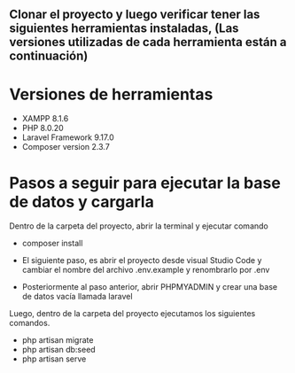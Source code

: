 ## Clonar el proyecto y luego verificar tener las siguientes herramientas instaladas, (Las versiones utilizadas de cada herramienta están a continuación)

# Versiones de herramientas 
- XAMPP 8.1.6
- PHP 8.0.20 
- Laravel Framework 9.17.0 
- Composer version 2.3.7

# Pasos a seguir para ejecutar la base de datos y cargarla

Dentro de la carpeta del proyecto, abrir la terminal y ejecutar comando 

- composer install

- El siguiente paso, es abrir el proyecto desde visual Studio Code y cambiar el nombre del archivo .env.example y renombrarlo por .env

- Posteriormente al paso anterior, abrir PHPMYADMIN y crear una base de datos vacía llamada laravel 

Luego, dentro de la carpeta del proyecto ejecutamos los siguientes comandos.

- php artisan migrate 
- php artisan db:seed
- php artisan serve 












